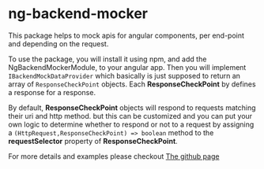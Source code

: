 

ng-backend-mocker
===============



This package helps to mock apis for angular components, per end-point and depending on the request.

To use the package, you will install it using npm, and add the NgBackendMockerModule, 
to your angular app. Then you will implement ```IBackendMockDataProvider``` which basically 
is just supposed to return an array of ```ResponseCheckPoint``` objects. Each __ResponseCheckPoint__ 
by defines a response for a response. 

By default, __ResponseCheckPoint__ objects will respond to requests matching their uri and http method. 
but this can be customized and you can put your own logic to determine whether to respond or not to a request by assigning a ```(HttpRequest,ResponseCheckPoint) => boolean``` method to the __requestSelector__ property of __ResponseCheckPoint__.


For more details and examples please checkout [The github page](https://github.com/Acidmanic/ng-backend-mocker)